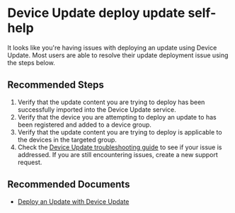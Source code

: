<properties
  pagetitle="Device Update deploy update self-help"
  description=""
  service=""
  resource=""
  ms.author="lichris"
  selfhelptype="Generic"
  supporttopicids="32787857"
  productpesids="17393"
  cloudenvironments="blackforest,fairfax,mooncake,public,ussec,usnat"
  disableclouds=""
  articleid="11baa29b-6fde-411f-b93c-13a728a2876e"
  ownershipid="EDS_AzureDeviceUpdate" />
# Device Update deploy update self-help

It looks like you're having issues with deploying an update using Device Update. Most users are able to resolve their update deployment issue using the steps below.

## **Recommended Steps**

1. Verify that the update content you are trying to deploy has been successfully imported into the Device Update service.
2. Verify that the device you are attempting to deploy an update to has been registered and added to a device group.
3. Verify that the update content you are trying to deploy is applicable to the devices in the targeted group.
4. Check the [Device Update troubleshooting guide](https://docs.microsoft.com/iot-hub-device-update/troubleshoot-device-update) to see if your issue is addressed. If you are still encountering issues, create a new support request.

## **Recommended Documents**

* [Deploy an Update with Device Update](https://docs.microsoft.com/iot-hub-device-update/deploy-update)
